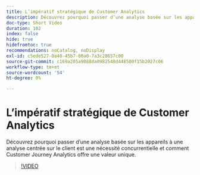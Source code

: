 ```yaml
---
title: L’impératif stratégique de Customer Analytics
description: Découvrez pourquoi passer d’une analyse basée sur les appareils à une analyse centrée sur le client est une nécessité concurrentielle et comment Customer Journey Analytics offre une valeur unique.
doc-type: Short Video
duration: 102
index: false
hide: true
hidefromtoc: true
recommendations: noCatalog, noDisplay
exl-id: c5ede527-0a40-45b7-80a0-7a3c28657c00
source-git-commit: c169a205a9088da0982548d448500f15b2027c06
workflow-type: tm+mt
source-wordcount: '54'
ht-degree: 0%

---
```


# L’impératif stratégique de Customer Analytics

Découvrez pourquoi passer d’une analyse basée sur les appareils à une analyse centrée sur le client est une nécessité concurrentielle et comment Customer Journey Analytics offre une valeur unique.

<!-- 62_S112_3442459_101_the-strategic-imperative-of-customer-analytics -->
>[!VIDEO](https://video.tv.adobe.com/v/3458322/?learn=on&enablevpops=true)
